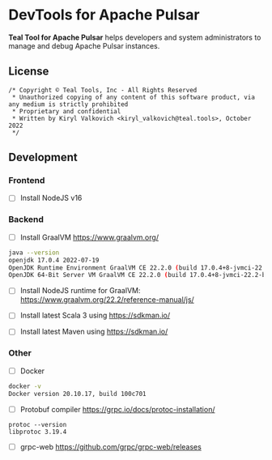 # DevTools for Apache Pulsar

**Teal Tool for Apache Pulsar** helps developers and system administrators to manage and debug Apache Pulsar instances.

## License

```text
/* Copyright © Teal Tools, Inc - All Rights Reserved
 * Unauthorized copying of any content of this software product, via any medium is strictly prohibited
 * Proprietary and confidential
 * Written by Kiryl Valkovich <kiryl_valkovich@teal.tools>, October 2022
 */
```

## Development

### Frontend

- [ ] Install NodeJS v16

### Backend

- [ ] Install GraalVM <https://www.graalvm.org/>

```bash
java --version
openjdk 17.0.4 2022-07-19
OpenJDK Runtime Environment GraalVM CE 22.2.0 (build 17.0.4+8-jvmci-22.2-b06)
OpenJDK 64-Bit Server VM GraalVM CE 22.2.0 (build 17.0.4+8-jvmci-22.2-b06, mixed mode, sharing)
```

- [ ] Install NodeJS runtime for GraalVM: <https://www.graalvm.org/22.2/reference-manual/js/>

- [ ] Install latest Scala 3 using <https://sdkman.io/>

- [ ] Install latest Maven using <https://sdkman.io/>

### Other

- [ ] Docker

```bash
docker -v
Docker version 20.10.17, build 100c701
```

- [ ] Protobuf compiler <https://grpc.io/docs/protoc-installation/>

```
protoc --version
libprotoc 3.19.4
```

- [ ] grpc-web <https://github.com/grpc/grpc-web/releases>

